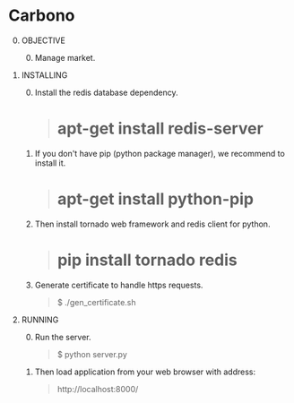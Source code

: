 Carbono
=======

0. OBJECTIVE

	0. Manage market.

0. INSTALLING

	0. Install the redis database dependency.

		>  # apt-get install redis-server
	
	0. If you don't have pip (python package manager), we recommend to install it.

		>  # apt-get install python-pip

	0. Then install tornado web framework and redis client for python.
		
		>  # pip install tornado redis

	0. Generate certificate to handle https requests.

		> $ ./gen_certificate.sh

0. RUNNING

	0. Run the server.

		> $ python server.py

	0. Then load application from your web browser with address:

		> http://localhost:8000/
